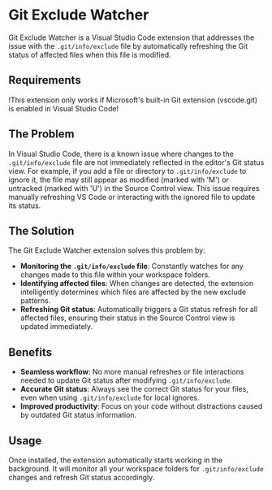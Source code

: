 # Git Exclude Watcher

Git Exclude Watcher is a Visual Studio Code extension that addresses the issue with the `.git/info/exclude` file by automatically refreshing the Git status of affected files when this file is modified.

## Requirements

!This extension only works if Microsoft's built-in Git extension (vscode.git) is enabled in Visual Studio Code!

## The Problem

In Visual Studio Code, there is a known issue where changes to the `.git/info/exclude` file are not immediately reflected in the editor's Git status view. For example, if you add a file or directory to `.git/info/exclude` to ignore it, the file may still appear as modified (marked with 'M') or untracked (marked with 'U') in the Source Control view. This issue requires manually refreshing VS Code or interacting with the ignored file to update its status.

## The Solution

The Git Exclude Watcher extension solves this problem by:

- **Monitoring the `.git/info/exclude` file**: Constantly watches for any changes made to this file within your workspace folders.
- **Identifying affected files**: When changes are detected, the extension intelligently determines which files are affected by the new exclude patterns.
- **Refreshing Git status**: Automatically triggers a Git status refresh for all affected files, ensuring their status in the Source Control view is updated immediately.

## Benefits

- **Seamless workflow**: No more manual refreshes or file interactions needed to update Git status after modifying `.git/info/exclude`.
- **Accurate Git status**: Always see the correct Git status for your files, even when using `.git/info/exclude` for local ignores.
- **Improved productivity**: Focus on your code without distractions caused by outdated Git status information.

## Usage

Once installed, the extension automatically starts working in the background. It will monitor all your workspace folders for `.git/info/exclude` changes and refresh Git status accordingly.
